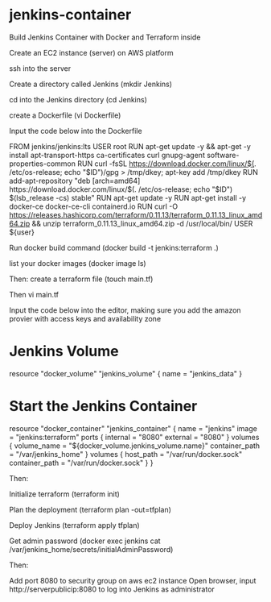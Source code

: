 # jenkins-container

Build Jenkins Container with Docker and Terraform inside


Create an EC2 instance (server) on AWS platform

ssh into the server

Create a directory called Jenkins (mkdir Jenkins)

cd into the Jenkins directory (cd Jenkins)

create a Dockerfile (vi Dockerfile)

Input the code below into the Dockerfile 


FROM jenkins/jenkins:lts
USER root
RUN apt-get update -y && apt-get -y install apt-transport-https ca-certificates curl gnupg-agent software-properties-common
RUN curl -fsSL https://download.docker.com/linux/$(. /etc/os-release; echo "$ID")/gpg > /tmp/dkey; apt-key add /tmp/dkey
RUN add-apt-repository "deb [arch=amd64] https://download.docker.com/linux/$(. /etc/os-release; echo "$ID") $(lsb_release -cs) stable"
RUN apt-get update -y
RUN apt-get install -y docker-ce docker-ce-cli containerd.io
RUN curl -O https://releases.hashicorp.com/terraform/0.11.13/terraform_0.11.13_linux_amd64.zip && unzip terraform_0.11.13_linux_amd64.zip -d /usr/local/bin/
USER ${user}


Run docker build command (docker build -t jenkins:terraform .)

list your docker images (docker image ls)

Then:
create a terraform file (touch main.tf)

Then vi main.tf

Input the code below into the editor, making sure you add the amazon provier with access keys and availability zone


# Jenkins Volume
resource "docker_volume" "jenkins_volume" {
  name = "jenkins_data"
}
# Start the Jenkins Container
resource "docker_container" "jenkins_container" {
  name  = "jenkins"
  image = "jenkins:terraform"
  ports {
    internal = "8080"
    external = "8080"
  }
 volumes {
    volume_name    = "${docker_volume.jenkins_volume.name}"
    container_path = "/var/jenkins_home"
  }
 volumes {
    host_path      = "/var/run/docker.sock"
    container_path = "/var/run/docker.sock"
  }
}


Then:

Initialize terraform (terraform init)

Plan the deployment (terraform plan -out=tfplan)

Deploy Jenkins (terraform apply tfplan)

Get admin password (docker exec jenkins cat /var/jenkins_home/secrets/initialAdminPassword)

Then:


Add port 8080 to security group on aws ec2 instance
Open browser, input http://serverpublicip:8080 to log into Jenkins as administrator
